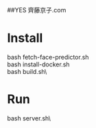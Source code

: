 ##YES 齊藤京子.com

# Install

bash fetch-face-predictor.sh\
bash install-docker.sh\
bash build.sh\

# Run

bash server.sh\
